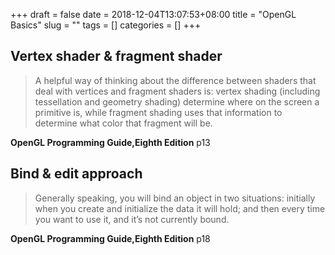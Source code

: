 +++ draft = false date = 2018-12-04T13:07:53+08:00 title = "OpenGL Basics" slug = "" tags = [] categories = [] +++

## Vertex shader & fragment shader

> A helpful way of thinking about the difference between shaders that deal
with vertices and fragment shaders is: vertex shading (including tessellation
and geometry shading) determine where on the screen a primitive is,
while fragment shading uses that information to determine what color
that fragment will be.

**OpenGL Programming Guide,Eighth Edition**  p13


## Bind & edit approach

> Generally speaking, you will bind
an object in two situations: initially when you create and initialize the data
it will hold; and then every time you want to use it, and it’s not currently
bound. 

**OpenGL Programming Guide,Eighth Edition**  p18

